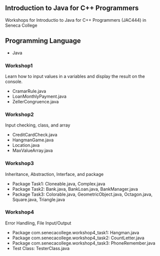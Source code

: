 ## Introduction to Java for C++ Programmers
Workshops for Introductio to Java for C++ Programmers (JAC444) in Seneca College

## Programming Language
- Java

### Workshop1
Learn how to input values in a variables and display the result on the console.
- CramarRule.java
- LoanMonthlyPayment.java
- ZellerCongruence.java

### Workshop2
Input checking, class, and array
- CreditCardCheck.java
- HangmanGame.java
- Location.java
- MaxValueArray.java

### Workshop3
Inheritance, Abstraction, Interface, and package
- Package Task1: Cloneable.java, Complex.java
- Package Task2: Bank.java, BankLoan.java, BankManager.java
- Package Task3: Colorable.java, GeometricObject.java, Octagon.java, Square.java, Triangle.java

### Workshop4
Error Handling, File Input/Output
- Package com.senecacollege.workshop4_task1: Hangman.java
- Package com.senecacollege.workshop4_task2: CountLetter.java
- Package com.senecacollege.workshop4_task3: PhoneRemember.java
- Test Class: TesterClass.java
